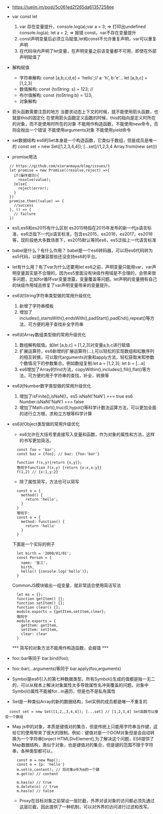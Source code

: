 - https://juejin.im/post/5c061ed2f265da61357258ee
-  var const let
    1. var 存在变量提升，console.log(a);var a = 3; => 打印出undefined console.log(a); let a = 2; => 报错 const，var不存在变量提升
    2. const声明变量后必须立马赋值,let和const不允许重复声明，var可以重复声明
    3. 在代码块内声明了let变量，在声明变量之前该变量都不可用，即使在外部声明赋值了

- 解构赋值
    - 字符串解构: const [a,b,c,d,e] = 'hello';// a: 'h', b:'e'...
      let [a,b,c] = [1,2,3]
    - 数值解构: const {toString: s} = 123; //
    - 布尔值解构: const {toString:b} = 123;
    - 对象解构


- 箭头函数需要注意的地方
当要求动态上下文的时候，就不能使用箭头函数，也就是this的固定化
在使用箭头函数定义函数的时候，this的指向是定义时所在的对象，而不是使用时所在的对象
不能用作构造函数，不能使用new命令，否则会抛出一个错误
不能使用arguments对象
不能使用yield命令

- set数据结构
es6的Set本身是一个构造函数，它类似于数组，但是成员是唯一的
const set = new Set([1,2,3,4,4]);
[...set]//1,2,3,4
Array.from(new set())

- promise用法
```
  // https://github.com/xieranmaya/blog/issues/3
  let promise = new Promise((resolve,reject) =>{
    if(操作成功){
      resolve(value);
    }else{
      reject(error);
    }
  })
  promise.then((value) => {
    //success
  }, () => {
    // failure
  })
```



- es5,es6和es2015有什么区别
es2015特指在2015年发布的新一代js语言标准，es6泛指下一代js语言标准，包含es2015，es2016，es2017，es2018等，现阶段绝大多数场景下，es2015默认等同es6，es5泛指上一代语言标准

- babel是什么？有什么作用？
babel是一个es6转码器，可以将es6代码转为es5代码，以便兼容那些还没支持es6的平台。
- let有什么用？有了var为什么还要用let
es6之前，声明变量只能用var，var声明变量其实是不合理的，因为es5里面没有块级作用域是不合理的，会带来很多问题，比如for循环var变量泄露，变量覆盖等问题。let声明的变量拥有自己的块级作用域且修复了var声明变量带来的变量提升。

- es6对String字符串类型做的常用升级优化
  1. 新增了字符串模板
  2. 增加了includes(),startsWith(),endsWith(),padStart(),padEnd(),repeat()等方法，可方便的用于查找补全字符串

- es6对Array数组类型做的常用升级优化
  1. 数组解构赋值。如let [a,b,c] = [1,2,3]对变量a,b,c进行赋值
  2. 扩展运算符，es6新增的扩展运算符(...),可以轻松的实现数组和松散序列的相互转换，可以取代arguments对象和apply方法，轻松获取未知参数个数情况下的参数集合。例如数组复制:let a = [1,2,3]; let b = [...a]
  3. es6增加了Array的find方法，copyWithin(),includes(),fill(),flat()等方法，可方便的用于字符串的查找，补全，转换等

- es6对Number数字类型做的常用升级优化
  1. 增加了isFinite(),isNaN()，es5 isNaN('NaN') === true es6 Number.isNaN('NaN') === false
  2. 增加了Math.cbrt(),truc(0,hypot()等科学计数法运算方法，可以更加全面的进行立方根，求和立方根等科学计算

- es6对Object类型做的常用升级优化
  - es6允许在大括号里直接写入变量和函数，作为对象的属性和方法，这样的书写更加简洁。
  ```
    const foo = 'bar';
    const baz = {foo}; // baz: {foo:'bar'}
  ```
  ```
    function f(x,y){return {x,y}};
    等同于function f(x,y) {return {x:x,x:y}}
    f(1,2) // {x:1,y:2}
  ```
  - 除了属性简写，方法也可以简写
  ```
    const o = {
      method() {
        return 'hello';
      }
    }
    等同于:
    const o = {
      method: function() {
        return 'hello'
      }
    }
  ```
  下面是一个实际的例子
  ```
    let birth = '2000/01/01';
    const Person = {
      name: '张三'，
      birth,
      hello() {console.log('hello')};
    }
  ```

  CommonJS模块输出一组变量，就非常适合使用简洁写法
  ```
    let ms = {};
    function getItem() {};
    function setItem() {};
    function clear() {};
    module.exports = {getItem,setItem,clear};
    等同于
    module.exports = {
      getItem: getItem,
      setItem: setItem,
      clear: clear
    }
  ```
  *** 简写的对象方法不能用作构造函数，会报错 ***

- foo::bar等同于 bar.bind(foo); 
- foo::bar(...arguments)等同于 bar.apply(foo,arguments)

- Symbol是es6引入的第七种数据类型，所有Symbol()生成的值都是独一无二的，可以从根本上解决对象属性太多导致属性名冲突覆盖的问题，对象中Symbol()属性不能被for...in遍历，但是也不是私有属性


- Set是一种类似Array的新的数据结构，Set实例的成员都是唯一不重复的
```
  const set = new Set([1,2,,3,4,4]); [...set] // [1,2,3,4] Set函数可以接受一个数组

```

- Map
  js中的对象，本质是键值对的集合，但是传统上只能用字符串当作键，这给它的使用带来了很大的限制。例如：键值对是一个DOM对象但是会自动转换为一个字符串[onject HTMLDivElement],为了解决这个问题，ES6提供了Map数据结构，类似于对象，也是键值对的集合，但是键的范围不限于字符串，各种类型都可以，
  ```
    const m = new Map();
    const o = {p: 'hello'}
    m.set(o,content); // 将对象o作为m的一个键
    m.get(o) // content

    m.has(o) // true
    m.delete(o) // true
    m.has(o) // false
  ```

  - Proxy在目标对象之前架设一层拦截，外界对该对象的访问都必须先通过这层拦截，因此提供了一种机制，可以对外界的访问进行过滤和改写。